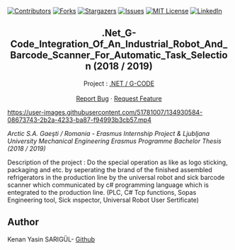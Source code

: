 [![Contributors][contributors-shield]][contributors-url]
[![Forks][forks-shield]][forks-url]
[![Stargazers][stars-shield]][stars-url]
[![Issues][issues-shield]][issues-url]
[![MIT License][license-shield]][license-url]
[![LinkedIn][linkedin-shield]][linkedin-url]

  <h2 align="center">.Net_G-Code_Integration_Of_An_Industrial_Robot_And_Barcode_Scanner_For_Automatic_Task_Selection (2018 / 2019)</h2>
  <p align="center">
    Project : <a href="https://github.com/kenanyasinsarigul/.Net_G-Code_Integration_Of_An_Industrial_Robot_And_Barcode_Scanner_For_Automatic_Task_Selection">.NET / G-CODE</a>
    <br />
    <br />
    <a href="https://github.com/kenanyasinsarigul/.Net_G-Code_Integration_Of_An_Industrial_Robot_And_Barcode_Scanner_For_Automatic_Task_Selection/issues">Report Bug</a>
    ·
    <a href="https://github.com/kenanyasinsarigul/.Net_G-Code_Integration_Of_An_Industrial_Robot_And_Barcode_Scanner_For_Automatic_Task_Selection/issues">Request Feature</a>
  </p>
</p>

https://user-images.githubusercontent.com/51781007/134930584-08673743-2b2a-4233-ba87-f94993b3cb57.mp4

<p style="font-style: italic;">Arctic S.A. Gaeşti / Romania - Erasmus Internship Project & Ljubljana University Mechanical Engineering Erasmus Programme Bachelor Thesis (2018 / 2019)</p>

Description of the project : Do the special operation as like as logo sticking, packaging and etc. by seperating
the brand of the finished assembled refrigerators in the production line by the
universal robot and sick barcode scanner which communicated by c# programming
language which is entegrated to the production line. (PLC, C# Tcp functions,
Sopas Engineering tool, Sick ınspector, Universal Robot User Sertificate)

## Author
Kenan Yasin SARIGÜL- <a href="https://github.com/kenanyasinsarigul/">Github</a>

[contributors-shield]: https://img.shields.io/github/contributors/kenanyasinsarigul/.Net_G-Code_Integration_Of_An_Industrial_Robot_And_Barcode_Scanner_For_Automatic_Task_Selection.svg?style=for-the-badge
[contributors-url]: https://github.com/kenanyasinsarigul/.Net_G-Code_Integration_Of_An_Industrial_Robot_And_Barcode_Scanner_For_Automatic_Task_Selection/graphs/contributors
[forks-shield]: https://img.shields.io/github/forks/kenanyasinsarigul/.Net_G-Code_Integration_Of_An_Industrial_Robot_And_Barcode_Scanner_For_Automatic_Task_Selection.svg?style=for-the-badge
[forks-url]: https://github.com/kenanyasinsarigul/.Net_G-Code_Integration_Of_An_Industrial_Robot_And_Barcode_Scanner_For_Automatic_Task_Selection/network/members
[stars-shield]: https://img.shields.io/github/stars/kenanyasinsarigul/.Net_G-Code_Integration_Of_An_Industrial_Robot_And_Barcode_Scanner_For_Automatic_Task_Selection.svg?style=for-the-badge
[stars-url]: https://github.com/kenanyasinsarigul/.Net_G-Code_Integration_Of_An_Industrial_Robot_And_Barcode_Scanner_For_Automatic_Task_Selection/stargazers
[issues-shield]: https://img.shields.io/github/issues/kenanyasinsarigul/.Net_G-Code_Integration_Of_An_Industrial_Robot_And_Barcode_Scanner_For_Automatic_Task_Selection.svg?style=for-the-badge
[issues-url]: https://github.com/kenanyasinsarigul/.Net_G-Code_Integration_Of_An_Industrial_Robot_And_Barcode_Scanner_For_Automatic_Task_Selection/issues
[license-shield]: https://img.shields.io/github/license/kenanyasinsarigul/.Net_G-Code_Integration_Of_An_Industrial_Robot_And_Barcode_Scanner_For_Automatic_Task_Selection.svg?style=for-the-badge
[license-url]: https://github.com/kenanyasinsarigul/.Net_G-Code_Integration_Of_An_Industrial_Robot_And_Barcode_Scanner_For_Automatic_Task_Selection/blob/master/LICENSE.txt
[linkedin-shield]: https://img.shields.io/badge/-LinkedIn-black.svg?style=for-the-badge&logo=linkedin&colorB=555
[linkedin-url]: https://www.linkedin.com/in/kenan-yasin-sar%C4%B1g%C3%BCl-155379188/
